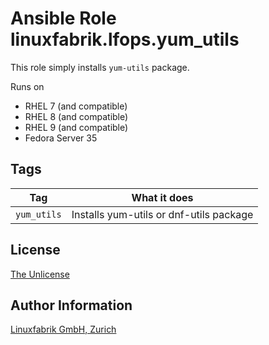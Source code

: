 # Ansible Role linuxfabrik.lfops.yum_utils

This role simply installs `yum-utils` package.

Runs on

* RHEL 7 (and compatible)
* RHEL 8 (and compatible)
* RHEL 9 (and compatible)
* Fedora Server 35


## Tags

| Tag         | What it does                            |
| ---         | ------------                            |
| `yum_utils` | Installs yum-utils or dnf-utils package |


## License

[The Unlicense](https://unlicense.org/)


## Author Information

[Linuxfabrik GmbH, Zurich](https://www.linuxfabrik.ch)
